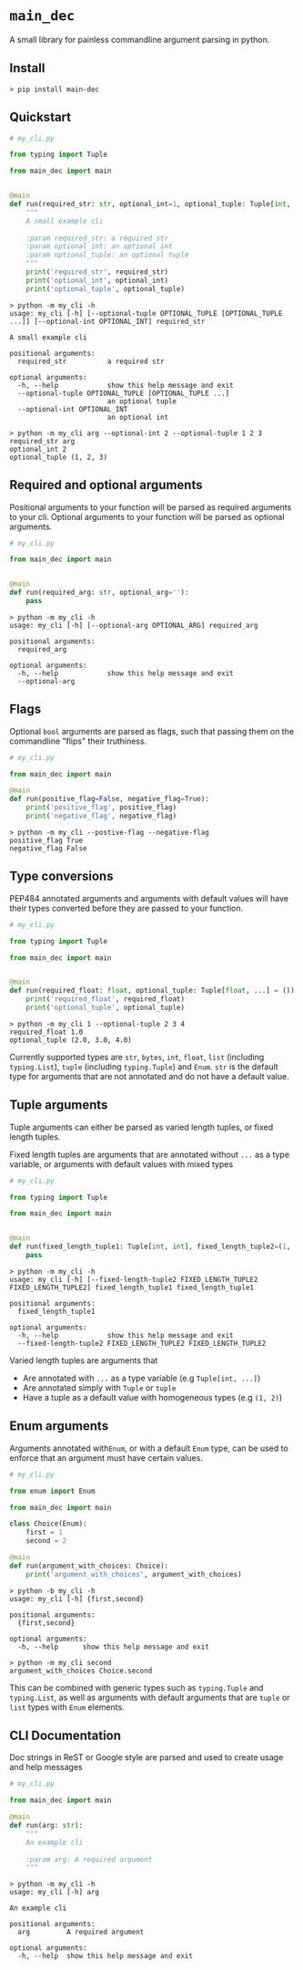 # `main_dec`

A small library for painless commandline argument parsing in python.
## Install

`> pip install main-dec`

## Quickstart
```python
# my_cli.py

from typing import Tuple

from main_dec import main


@main
def run(required_str: str, optional_int=1, optional_tuple: Tuple[int, ...]=()):
    """
    A small example cli
    
    :param required_str: a required str
    :param optional_int: an optional int
    :param optional_tuple: an optional tuple
    """
    print('required_str', required_str)
    print('optional_int', optional_int)
    print('optional_tuple', optional_tuple)
```

```console
> python -m my_cli -h
usage: my_cli [-h] [--optional-tuple OPTIONAL_TUPLE [OPTIONAL_TUPLE ...]] [--optional-int OPTIONAL_INT] required_str

A small example cli

positional arguments:
  required_str          a required str

optional arguments:
  -h, --help            show this help message and exit
  --optional-tuple OPTIONAL_TUPLE [OPTIONAL_TUPLE ...]
                        an optional tuple
  --optional-int OPTIONAL_INT
                        an optional int

> python -m my_cli arg --optional-int 2 --optional-tuple 1 2 3
required_str arg
optional_int 2
optional_tuple (1, 2, 3)
```

## Required and optional arguments

Positional arguments to your function will be parsed as required arguments to your cli.
Optional arguments to your function will be parsed as optional arguments.
```python
# my_cli.py

from main_dec import main


@main
def run(required_arg: str, optional_arg=''):
    pass
```

```console
> python -m my_cli -h
usage: my_cli [-h] [--optional-arg OPTIONAL_ARG] required_arg

positional arguments:
  required_arg

optional arguments:
  -h, --help            show this help message and exit
  --optional-arg
```

## Flags
Optional `bool` arguments are parsed as flags, such that passing them
on the commandline "flips" their
truthiness.

```python
# my_cli.py

from main_dec import main

@main
def run(positive_flag=False, negative_flag=True):
    print('positive_flag', positive_flag)
    print('negative_flag', negative_flag)
```
```console
> python -m my_cli --postive-flag --negative-flag
positive_flag True
negative_flag False
```
## Type conversions
PEP484 annotated arguments and arguments with default values will have their
types converted before they are passed to your function.
```python
# my_cli.py

from typing import Tuple 

from main_dec import main


@main
def run(required_float: float, optional_tuple: Tuple[float, ...] = ()):
    print('required_float', required_float)
    print('optional_tuple', optional_tuple)
```
```console
> python -m my_cli 1 --optional-tuple 2 3 4
required_float 1.0
optional_tuple (2.0, 3.0, 4.0)
```
Currently supported types are `str`, `bytes`, `int`, `float`, `list` (including `typing.List`), `tuple` 
(including `typing.Tuple`) and `Enum`. `str` is the default type
for arguments that are not annotated and do not have a default value.
## Tuple arguments
Tuple arguments can either be parsed as varied length tuples, or fixed length tuples.

Fixed length tuples are arguments that are annotated without `...` as a type variable,
or arguments with default values with mixed types

```python
# my_cli.py

from typing import Tuple

from main_dec import main


@main
def run(fixed_length_tuple1: Tuple[int, int], fixed_length_tuple2=(1, 'arg')):
    pass
```

```console
> python -m my_cli -h
usage: my_cli [-h] [--fixed-length-tuple2 FIXED_LENGTH_TUPLE2 FIXED_LENGTH_TUPLE2] fixed_length_tuple1 fixed_length_tuple1

positional arguments:
  fixed_length_tuple1

optional arguments:
  -h, --help            show this help message and exit
  --fixed-length-tuple2 FIXED_LENGTH_TUPLE2 FIXED_LENGTH_TUPLE2
```

Varied length tuples are arguments that

- Are annotated with `...` as a type variable (e.g `Tuple[int, ...]`)
- Are annotated simply with `Tuple` or `tuple`
- Have a tuple as a default value with homogeneous types (e.g `(1, 2)`)
## Enum arguments
Arguments annotated with`Enum`, or with a default `Enum` type, can be used
to enforce that an argument must have certain values.

```python
# my_cli.py

from enum import Enum

from main_dec import main

class Choice(Enum):
    first = 1
    second = 2

@main
def run(argument_with_choices: Choice):
    print('argument_with_choices', argument_with_choices)
```
```console
> python -b my_cli -h
usage: my_cli [-h] {first,second}

positional arguments:
  {first,second}

optional arguments:
  -h, --help      show this help message and exit
 
> python -m my_cli second
argument_with_choices Choice.second
```

This can be combined with generic types such as `typing.Tuple` and `typing.List`, as well
as arguments with default arguments that are `tuple` or `list` types with `Enum` elements. 

## CLI Documentation
Doc strings in ReST or Google style are parsed and used to create usage
and help messages
```python
# my_cli.py

from main_dec import main

@main
def run(arg: str):
    """
    An example cli
    
    :param arg: A required argument
    """
```

```console
> python -m my_cli -h
usage: my_cli [-h] arg

An example cli

positional arguments:
  arg         A required argument

optional arguments:
  -h, --help  show this help message and exit
```